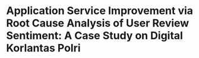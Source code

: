 # Application Service Improvement via Root Cause Analysis of User Review Sentiment: A Case Study on Digital Korlantas Polri
